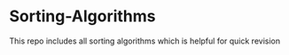 # Sorting-Algorithms

This repo includes all sorting algorithms which is helpful for quick revision
